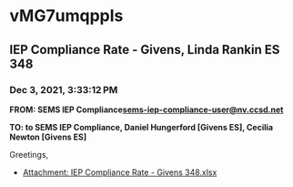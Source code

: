 # vMG7umqppIs
## IEP Compliance Rate - Givens, Linda Rankin ES 348
### Dec 3, 2021, 3:33:12 PM
**FROM: SEMS IEP Compliance<sems-iep-compliance-user@nv.ccsd.net>**

**TO: to SEMS IEP Compliance, Daniel Hungerford [Givens ES], Cecilia Newton [Givens ES]**


Greetings, 





* [Attachment: IEP Compliance Rate - Givens 348.xlsx](vMG7umqppIs-attachment-1.xlsx)
